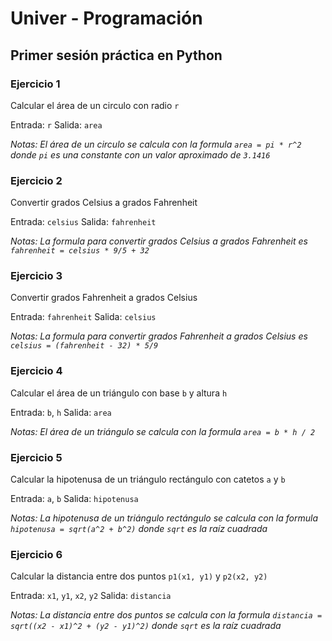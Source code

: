 # Univer - Programación

## Primer sesión práctica en Python

### Ejercicio 1

Calcular el área de un circulo con radio `r`

Entrada: `r` 
Salida: `area`

*Notas: El área de un circulo se calcula con la formula `area = pi * r^2` donde `pi` es una constante con un valor aproximado de `3.1416`* 

### Ejercicio 2

Convertir grados Celsius a grados Fahrenheit

Entrada: `celsius`
Salida: `fahrenheit`

*Notas: La formula para convertir grados Celsius a grados Fahrenheit es `fahrenheit = celsius * 9/5 + 32`*

### Ejercicio 3

Convertir grados Fahrenheit a grados Celsius

Entrada: `fahrenheit`
Salida: `celsius`

*Notas: La formula para convertir grados Fahrenheit a grados Celsius es `celsius = (fahrenheit - 32) * 5/9`*

### Ejercicio 4

Calcular el área de un triángulo con base `b` y altura `h`

Entrada: `b`, `h`
Salida: `area`

*Notas: El área de un triángulo se calcula con la formula `area = b * h / 2`*

### Ejercicio 5

Calcular la hipotenusa de un triángulo rectángulo con catetos `a` y `b`

Entrada: `a`, `b`
Salida: `hipotenusa`

*Notas: La hipotenusa de un triángulo rectángulo se calcula con la formula `hipotenusa = sqrt(a^2 + b^2)` donde `sqrt` es la raíz cuadrada*

### Ejercicio 6

Calcular la distancia entre dos puntos `p1(x1, y1)` y `p2(x2, y2)`

Entrada: `x1`, `y1`, `x2`, `y2`
Salida: `distancia`

*Notas: La distancia entre dos puntos se calcula con la formula `distancia = sqrt((x2 - x1)^2 + (y2 - y1)^2)` donde `sqrt` es la raíz cuadrada*

